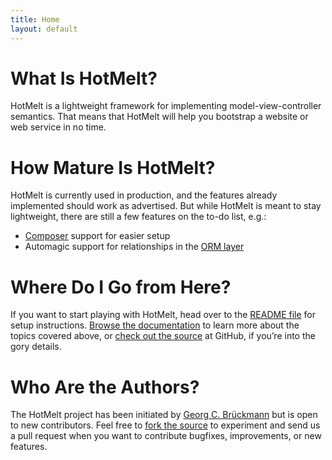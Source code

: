 ```yaml
---
title: Home
layout: default
---
```


# What Is HotMelt?

HotMelt is a lightweight framework for implementing model-view-controller semantics. That means that HotMelt will help you bootstrap a website or web service in no time.

# How Mature Is HotMelt?

HotMelt is currently used in production, and the features already implemented should work as advertised. But while HotMelt is meant to stay lightweight, there are still a few features on the to-do list, e.g.:

- [Composer][composer] support for easier setup
- Automagic support for relationships in the [ORM layer][orm]

# Where Do I Go from Here?

If you want to start playing with HotMelt, head over to the [README file](https://github.com/gcbrueckmann/HotMelt/blob/master/README.md) for setup instructions. [Browse the documentation][docs] to learn more about the topics covered above, or [check out the source][source] at GitHub, if you’re into the gory details.

# Who Are the Authors?

The HotMelt project has been initiated by [Georg C. Brückmann][gcb] but is open to new contributors. Feel free to [fork the source](https://github.com/gcbrueckmann/HotMelt/fork) to experiment and send us a pull request when you want to contribute bugfixes, improvements, or new features.

[composer]: http://getcomposer.org/
[docs]: /HotMelt/
[source]: https://github.com/gcbrueckmann/HotMelt
[gcb]: http://gcbrueckmann.de
[orm]: https://github.com/gcbrueckmann/HotMelt/blob/master/Classes/PersistentObject.php